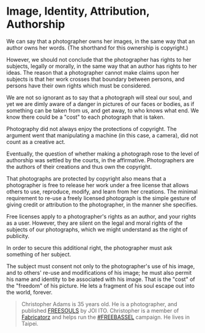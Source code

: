 
# Image, Identity, Attribution, Authorship

<p>We can say that a photographer owns her images, in the same way that
an author owns her words. (The shorthand for this ownership is
copyright.)</p>

<p>However, we should not conclude that the photographer has rights to
her subjects, legally or morally, in the same way that an author has
rights to her ideas. The reason that a photographer cannot make claims
upon her subjects is that her work crosses that boundary between
persons, and persons have their own rights which must be considered.</p>

<p>We are not so ignorant as to say that a photograph will steal our
soul, and yet we are dimly aware of a danger in pictures of our faces
or bodies, as if something can be taken from us, and get away, to who
knows what end. We know there could be a "cost" to each photograph
that is taken.</p>

<p>Photography did not always enjoy the protections of copyright. The
argument went that manipulating a machine (in this case, a camera),
did not count as a creative act.</p>

<p>Eventually, the question of whether making a photograph rose to the
level of authorship was settled by the courts, in the
affirmative. Photographers are the authors of their creations and thus
own the copyright.</p>

<p>That photographs are protected by copyright also means that a
photographer is free to release her work under a free license that
allows others to use, reproduce, modify, and learn from her
creations. The minimal requirement to re-use a freely licensed
photograph is the simple gesture of giving credit or attribution to
the photographer, in the manner she specifies.</p>

<p>Free licenses apply to a photographer's rights as an author, and your
rights as a user. However, they are silent on the legal and moral
rights of the subjects of our photographs, which we might understand
as the right of publicity.</p>

<p>In order to secure this additional right, the photographer must ask
something of her subject.</p>

<p>The subject must consent not only to the photographer's use of his
image, and to others' re-use and modifications of his image; he must
also permit his name and identity to be associated with his
image. That is the "cost" of the "freedom" of his picture. He lets a
fragment of his soul escape out into the world, forever.</p>


> Christopher Adams is 35 years old. He is a photographer, and published
[FREESOULS](http://freesouls.cc) by JOI ITO. Christopher is a member of
[Fabricatorz](https://fabricatorz.com) and helps run the
[#FREEBASSEL](http://freebassel.org) campaign. He lives in Taipei.


